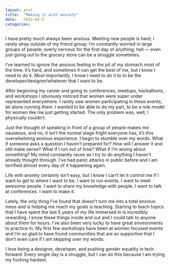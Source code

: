 ```yaml
---
layout: post
title:  "Making it with anxiety"
date:   2015-04-5
categories:
---
```


I have pretty much always been anxious. Meeting new people is hard; I rarely stray outside of my friend group; I’m constantly worried in large groups of people; overly nervous for the first day of anything; hell — even just going out to the grocery store can be a struggle sometimes.

I’ve learned to ignore the anxious feeling in the pit of my stomach most of the time. It’s hard, and sometimes it can get the best of me, but I know I need to do it. Most importantly, I know I need to do it to to be the developer/designer/whatever that I want to be.

After beginning my career and going to conferences, meetups, hackathons, and workshops I obviously noticed that women were super under represented everywhere. I rarely saw women participating in these events, let alone running them. I wanted to be able to do my part, to be a role model for women like me just getting started. The only problem was, well, I physically couldn’t.

Just the thought of speaking in front of a group of people makes me nauseous, and no, it isn’t the normal stage fright everyone has, it’s this overwhelming anxious experience. I begin to stumble over my words. What if someone asks a question I haven’t prepared for? How will I answer it and still make sense? What if I run out of time? What if I’m wrong about something? My mind constantly races as I try to do anything I haven’t already thought through. I’ve had panic attacks in public before and I am terrified almost every day of it happening again.

Life with anxiety certainly isn’t easy, but I know I can’t let it control me if I want to get to where I want to be. I want to run events. I want to meet awesome people. I want to share my knowledge with people. I want to talk at conferences. I want to make it.

Lately, the only thing I’ve found that doesn’t turn me into a total anxious mess and is helping me reach my goals is teaching. Starting to teach topics that I have spent the last 5 years of my life immersed in is incredibly rewarding. I know these things inside and out and I could talk to anyone about them for hours. I’ve also been very lucky to have great environments to practice in. My first few workshops have been at women focused events and I’m so glad to have found communities that are so supportive that I don’t even care if I am skipping over my words.

I love being a designer, developer, and pushing gender equality in tech forward. Every single day is a struggle, but I can do this because I am trying my fucking hardest.

